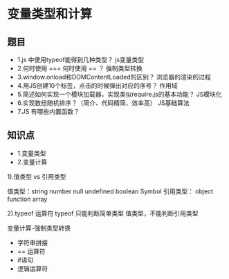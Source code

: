 # 变量类型和计算

## 题目

* 1.js 中使用typeof能得到几种类型？  js变量类型
* 2.何时使用 === 何时使用 == ？      强制类型转换
* 3.window.onload和DOMContentLoaded的区别？ 浏览器的渲染的过程
* 4.用JS创建10个<a>标签，点击的时候弹出对应的序号？ 作用域
* 5.简述如何实现一个模块加载器，实现类似require.js的基本功能？ JS模块化
* 6.实现数组随机排序？（简介、代码精简、效率高）  JS基础算法
* 7.JS 有哪些内置函数？

## 知识点
- 1.变量类型
- 2.变量计算

1).值类型  vs 引用类型

值类型：string number null undefined boolean Symbol
引用类型： object function array

2).typeof 运算符
   typeof 只能判断简单类型 值类型，不能判断引用类型

变量计算-强制类型转换

* 字符串拼接
* == 运算符
* if语句
* 逻辑运算符  









